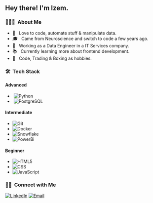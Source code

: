 
<h2> Hey there! I'm Izem.</h2>

<h3> 👨🏻‍💻 &nbsp;About Me </h3>

- 🤔 &nbsp; Love to code, automate stuff & manipulate data.
- 🎓 &nbsp; Came from Neuroscience and switch to code a few years ago.
- 💼 &nbsp; Working as a Data Engineer in a IT Services company.
- 📚 &nbsp; Currently learning more about frontend development.
- 🌱 &nbsp; Code, Trading & Boxing as hobbies.

<h3> 🛠 &nbsp;Tech Stack</h3>
<h4> Advanced </h4>

- &nbsp;![Python](https://img.shields.io/badge/-Python-333333?style=flat&logo=python)
- &nbsp;![PostgreSQL](https://img.shields.io/badge/-PostgreSQL-333333?style=flat&logo=postgresql)
 

<h4> Intermediate </h4>

-  ![Git](https://img.shields.io/badge/-Git-333333?style=flat&logo=git)
-  ![Docker](https://img.shields.io/badge/-Docker-333333?style=flat&logo=docker) 
-  ![Snowflake](https://img.shields.io/badge/-Snowflake-333333?style=flat&logo=snowflake)
-  ![PowerBi](https://img.shields.io/badge/-PowerBI-333333?style=flat&logo=powerbi)


<h4> Beginner </h4>

- ![HTML5](https://img.shields.io/badge/-HTML5-333333?style=flat&logo=HTML5)
- ![CSS](https://img.shields.io/badge/-CSS-333333?style=flat&logo=CSS3&logoColor=1572B6)
- ![JavaScript](https://img.shields.io/badge/-JavaScript-333333?style=flat&logo=javascript)

<h3> 🤝🏻 &nbsp;Connect with Me </h3>

<p align="center">

<a href="https://www.linkedin.com/in/izem-mangione/"><img alt="LinkedIn" src="https://img.shields.io/badge/LinkedIn-Izem%20Mangione-blue?style=flat-square&logo=linkedin"></a>
<a href="mailto:izem.mangione@gmail.com"><img alt="Email" src="https://img.shields.io/badge/Email-izem.mangione@gmail.com-blue?style=flat-square&logo=gmail"></a>

</p>
